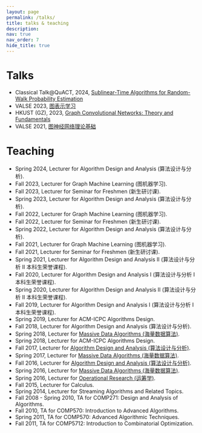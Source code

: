 ```yaml
---
layout: page
permalink: /talks/
title: talks & teaching
description: 
nav: true
nav_order: 7
hide_title: true
---
```


# Talks

* Classical Talk@QuACT, 2024, [Sublinear-Time Algorithms for Random-Walk Probability Estimation](http://www.weizhewei.com/assets/pdf/ClassicalTalk@QuACT_random_walk.pptx)
* VALSE 2023, [图表示学习](http://www.weizhewei.com/assets/pdf/Valse2023.pdf)
* HKUST (GZ), 2023, [Graph Convolutional Networks: Theory and Fundamentals](http://www.weizhewei.com/assets/pdf/GCN_theory_short.pptx)
* VALSE 2021, [图神经网络理论基础](http://www.weizhewei.com/assets/pdf/valse.pdf)

# Teaching

*   Spring 2024, Lecturer for Algorithm Design and Analysis (算法设计与分析).  
*   Fall 2023, Lecturer for Graph Machine Learning (图机器学习).  
*   Fall 2023, Lecturer for Seminar for Freshmen (新生研讨课).  
*   Spring 2023, Lecturer for Algorithm Design and Analysis (算法设计与分析).  
*   Fall 2022, Lecturer for Graph Machine Learning (图机器学习).  
*   Fall 2022, Lecturer for Seminar for Freshmen (新生研讨课).  
*   Spring 2022, Lecturer for Algorithm Design and Analysis (算法设计与分析).  
*   Fall 2021, Lecturer for Graph Machine Learning (图机器学习).  
*   Fall 2021, Lecturer for Seminar for Freshmen (新生研讨课).  
*   Spring 2021, Lecturer for Algorithm Design and Analysis II (算法设计与分析 II 本科生荣誉课程).  
*   Fall 2020, Lecturer for Algorithm Design and Analysis I (算法设计与分析 I 本科生荣誉课程).  
*   Spring 2020, Lecturer for Algorithm Design and Analysis II (算法设计与分析 II 本科生荣誉课程).  
*   Fall 2019, Lecturer for Algorithm Design and Analysis I (算法设计与分析 I 本科生荣誉课程).  
*   Spring 2019, Lecturer for ACM-ICPC Algorithms Design.  
*   Fall 2018, Lecturer for Algorithm Design and Analysis (算法设计与分析).  
*   Spring 2018, Lecturer for [Massive Data Algorithms (海量数据算法)](http://exp.vanpersie.cc/massive_data_algorithm_2018_spring "http://exp.vanpersie.cc/massive_data_algorithm_2018_spring").  
*   Spring 2018, Lecturer for ACM-ICPC Algorithms Design.  
*   Fall 2017, Lecturer for [Algorithm Design and Analysis (算法设计与分析)](http://exp.vanpersie.cc/algorithm_2017_autumn "http://exp.vanpersie.cc/algorithm_2017_autumn").  
*   Spring 2017, Lecturer for [Massive Data Algorithms (海量数据算法)](http://exp.vanpersie.cc/massive_data_algorithm_2017_spring "http://exp.vanpersie.cc/massive_data_algorithm_2017_spring").  
*   Fall 2016, Lecturer for [Algorithm Design and Analysis (算法设计与分析)](http://exp.vanpersie.cc/algorithm "http://exp.vanpersie.cc/algorithm").  
*   Spring 2016, Lecturer for [Massive Data Algorithms (海量数据算法)](http://exp.vanpersie.cc/stream "http://exp.vanpersie.cc/stream").  
*   Spring 2016, Lecturer for [Operational Research (运筹学)](http://exp.vanpersie.cc/operations "http://exp.vanpersie.cc/operations").  
*   Fall 2015, Lecturer for Calculus.  
*   Spring 2014, Lecturer for Streaming Algorithms and Related Topics.  
*   Fall 2008 - Spring 2010, TA for COMP271: Design and Analysis of Algorithms.  
*   Fall 2010, TA for COMP570: Introduction to Advanced Algorithms.  
*   Spring 2011, TA for COMP570: Advanced Algorithmic Techniques.  
*   Fall 2011, TA for COMP5712: Introduction to Combinatorial Optimization.